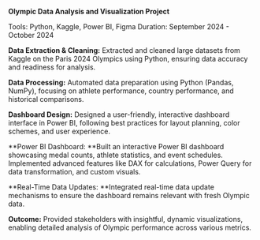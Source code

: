 **Olympic Data Analysis and Visualization Project**

Tools: Python, Kaggle, Power BI, Figma
Duration: September 2024 - October 2024

**Data Extraction & Cleaning:** Extracted and cleaned large datasets from Kaggle on the Paris 2024 Olympics using Python, ensuring data accuracy and readiness for analysis.

**Data Processing:** Automated data preparation using Python (Pandas, NumPy), focusing on athlete performance, country performance, and historical comparisons.

**Dashboard Design:** Designed a user-friendly, interactive dashboard interface in Power BI, following best practices for layout planning, color schemes, and user experience.

**Power BI Dashboard: **Built an interactive Power BI dashboard showcasing medal counts, athlete statistics, and event schedules. Implemented advanced features like DAX for calculations, Power Query for data transformation, and custom visuals.

**Real-Time Data Updates: **Integrated real-time data update mechanisms to ensure the dashboard remains relevant with fresh Olympic data.

**Outcome:** Provided stakeholders with insightful, dynamic visualizations, enabling detailed analysis of Olympic performance across various metrics.
